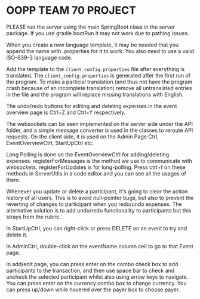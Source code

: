 # OOPP TEAM 70 PROJECT

PLEASE run the server using the main SpringBoot class in the server package. If you use gradle bootRun it may not work
due to pathing issues.

When you create a new language template, it may be needed that you append the name with .properties for it to work. You also need to use a valid ISO-639-3 language code.

Add the template to the `client_config.properties` file after everything is translated. 
The `client_config.properties` is generated after the first run of the program.
To make a particial translation (and thus not have the program crash because of an incomplete translation) remove all 
untranslated entries in the file and the program will replace missing translations with English.

The undo/redo buttons for editing and deleting expenses in the event overview page is Ctrl+Z and Ctrl+Y respectively.

The websockets can be seen implemented on the server side under the API folder, and a simple message converter is used in the classes to reroute API requests. On the client side, it is used on the Admin Page Ctrl, EventOverviewCtrl, StartUpCtrl etc.

Long Polling is done on the EventOverviewCtrl for adding/deleting expenses. registerForMessages is the method we use to communicate with websockets. registerForUpdates is for long-polling. Press ctrl+f on these methods in ServerUtils in a code editor and you can see all the usages of them.

Whenever you update or delete a participant, it's going to clear the action history of all users. This is to avoid null-pointer bugs, but also to prevent the reverting of changes to participant when you redo/undo expenses. The alternative solution is to add undo/redo functionality to participants but this strays from the rubric.

In StartUpCtrl, you can right-click or press DELETE on an event to try and delete it.

In AdminCtrl, double-click on the eventName column cell to go to that Event page.

In add/edit page, you can press enter on the combo check box to add participants to the transaction, and then use
space bar to check and uncheck the selected participant whilst also using arrow keys to navigate.
You can press enter on the currency combo box to change currency.
You can press up/down while hovered over the payer box to choose payer.


